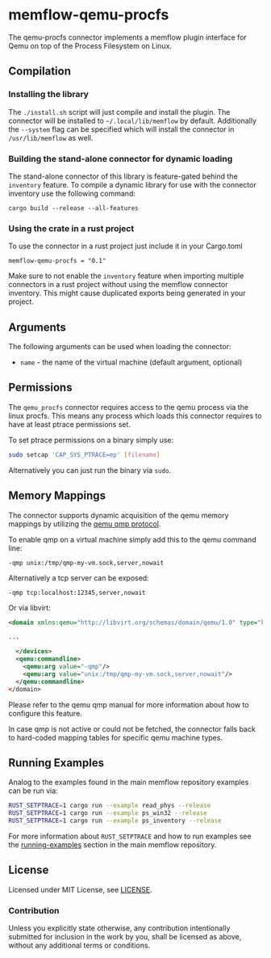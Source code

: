 # memflow-qemu-procfs

The qemu-procfs connector implements a memflow plugin interface for Qemu on top of the Process Filesystem on Linux.

## Compilation

### Installing the library

The `./install.sh` script will just compile and install the plugin.
The connector will be installed to `~/.local/lib/memflow` by default.
Additionally the `--system` flag can be specified which will install the connector in `/usr/lib/memflow` as well.

### Building the stand-alone connector for dynamic loading

The stand-alone connector of this library is feature-gated behind the `inventory` feature.
To compile a dynamic library for use with the connector inventory use the following command:

```
cargo build --release --all-features
```

### Using the crate in a rust project

To use the connector in a rust project just include it in your Cargo.toml

```
memflow-qemu-procfs = "0.1"
```

Make sure to not enable the `inventory` feature when importing multiple
connectors in a rust project without using the memflow connector inventory.
This might cause duplicated exports being generated in your project.

## Arguments

The following arguments can be used when loading the connector:

- `name` - the name of the virtual machine (default argument, optional)

## Permissions

The `qemu_procfs` connector requires access to the qemu process via the linux procfs. This means any process which loads this connector requires to have at least ptrace permissions set.

To set ptrace permissions on a binary simply use:
```bash
sudo setcap 'CAP_SYS_PTRACE=ep' [filename]
```

Alternatively you can just run the binary via `sudo`.

## Memory Mappings

The connector supports dynamic acquisition of the qemu memory mappings by utilizing the [qemu qmp protocol](https://qemu.readthedocs.io/en/latest/interop/qemu-qmp-ref.html).

To enable qmp on a virtual machine simply add this to the qemu command line:
```
-qmp unix:/tmp/qmp-my-vm.sock,server,nowait
```

Alternatively a tcp server can be exposed:
```
-qmp tcp:localhost:12345,server,nowait
```

Or via libvirt:
```xml
<domain xmlns:qemu="http://libvirt.org/schemas/domain/qemu/1.0" type="kvm">

...

  </devices>
  <qemu:commandline>
    <qemu:arg value="-qmp"/>
    <qemu:arg value="unix:/tmp/qmp-my-vm.sock,server,nowait"/>
  </qemu:commandline>
</domain>
```

Please refer to the qemu qmp manual for more information about how to configure this feature.

In case qmp is not active or could not be fetched, the connector falls back to hard-coded mapping tables for specific qemu machine types.

## Running Examples

Analog to the examples found in the main memflow repository examples can be run via:

```bash
RUST_SETPTRACE=1 cargo run --example read_phys --release
RUST_SETPTRACE=1 cargo run --example ps_win32 --release
RUST_SETPTRACE=1 cargo run --example ps_inventory --release
```

For more information about `RUST_SETPTRACE` and how to run examples see the [running-examples](https://github.com/memflow/memflow#running-examples) section in the main memflow repository. 

## License

Licensed under MIT License, see [LICENSE](LICENSE).

### Contribution

Unless you explicitly state otherwise, any contribution intentionally submitted for inclusion in the work by you, shall be licensed as above, without any additional terms or conditions.
